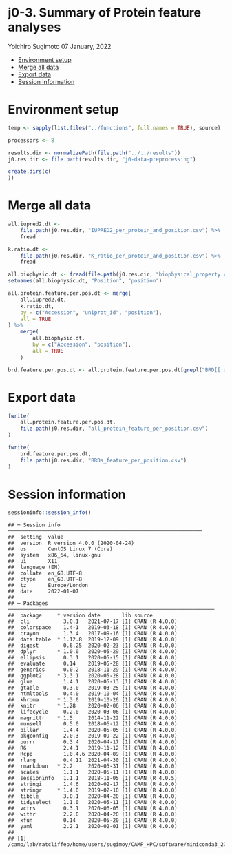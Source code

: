 j0-3. Summary of Protein feature analyses
================
Yoichiro Sugimoto
07 January, 2022

  - [Environment setup](#environment-setup)
  - [Merge all data](#merge-all-data)
  - [Export data](#export-data)
  - [Session information](#session-information)

# Environment setup

``` r
temp <- sapply(list.files("../functions", full.names = TRUE), source)

processors <- 8
```

``` r
results.dir <- normalizePath(file.path("../../results"))
j0.res.dir <- file.path(results.dir, "j0-data-preprocessing")

create.dirs(c(
))
```

# Merge all data

``` r
all.iupred2.dt <- 
    file.path(j0.res.dir, "IUPRED2_per_protein_and_position.csv") %>%
    fread

k.ratio.dt <- 
    file.path(j0.res.dir, "K_ratio_per_protein_and_position.csv") %>%
    fread

all.biophysic.dt <- fread(file.path(j0.res.dir, "biophysical_property.csv"))
setnames(all.biophysic.dt, "Position", "position")

all.protein.feature.per.pos.dt <- merge(
    all.iupred2.dt,
    k.ratio.dt,
    by = c("Accession", "uniprot_id", "position"),
    all = TRUE
) %>%
    merge(
        all.biophysic.dt,
        by = c("Accession", "position"),
        all = TRUE
    )

brd.feature.per.pos.dt <- all.protein.feature.per.pos.dt[grepl("BRD[[:digit:]]", Accession)]
```

# Export data

``` r
fwrite(
    all.protein.feature.per.pos.dt,
    file.path(j0.res.dir, "all_protein_feature_per_position.csv")
)

fwrite(
    brd.feature.per.pos.dt,
    file.path(j0.res.dir, "BRDs_feature_per_position.csv")
)
```

# Session information

``` r
sessioninfo::session_info()
```

    ## ─ Session info ───────────────────────────────────────────────────────────────
    ##  setting  value                       
    ##  version  R version 4.0.0 (2020-04-24)
    ##  os       CentOS Linux 7 (Core)       
    ##  system   x86_64, linux-gnu           
    ##  ui       X11                         
    ##  language (EN)                        
    ##  collate  en_GB.UTF-8                 
    ##  ctype    en_GB.UTF-8                 
    ##  tz       Europe/London               
    ##  date     2022-01-07                  
    ## 
    ## ─ Packages ───────────────────────────────────────────────────────────────────
    ##  package     * version date       lib source        
    ##  cli           3.0.1   2021-07-17 [1] CRAN (R 4.0.0)
    ##  colorspace    1.4-1   2019-03-18 [1] CRAN (R 4.0.0)
    ##  crayon        1.3.4   2017-09-16 [1] CRAN (R 4.0.0)
    ##  data.table  * 1.12.8  2019-12-09 [1] CRAN (R 4.0.0)
    ##  digest        0.6.25  2020-02-23 [1] CRAN (R 4.0.0)
    ##  dplyr       * 1.0.0   2020-05-29 [1] CRAN (R 4.0.0)
    ##  ellipsis      0.3.1   2020-05-15 [1] CRAN (R 4.0.0)
    ##  evaluate      0.14    2019-05-28 [1] CRAN (R 4.0.0)
    ##  generics      0.0.2   2018-11-29 [1] CRAN (R 4.0.0)
    ##  ggplot2     * 3.3.1   2020-05-28 [1] CRAN (R 4.0.0)
    ##  glue          1.4.1   2020-05-13 [1] CRAN (R 4.0.0)
    ##  gtable        0.3.0   2019-03-25 [1] CRAN (R 4.0.0)
    ##  htmltools     0.4.0   2019-10-04 [1] CRAN (R 4.0.0)
    ##  khroma      * 1.3.0   2019-10-26 [1] CRAN (R 4.0.0)
    ##  knitr       * 1.28    2020-02-06 [1] CRAN (R 4.0.0)
    ##  lifecycle     0.2.0   2020-03-06 [1] CRAN (R 4.0.0)
    ##  magrittr    * 1.5     2014-11-22 [1] CRAN (R 4.0.0)
    ##  munsell       0.5.0   2018-06-12 [1] CRAN (R 4.0.0)
    ##  pillar        1.4.4   2020-05-05 [1] CRAN (R 4.0.0)
    ##  pkgconfig     2.0.3   2019-09-22 [1] CRAN (R 4.0.0)
    ##  purrr         0.3.4   2020-04-17 [1] CRAN (R 4.0.0)
    ##  R6            2.4.1   2019-11-12 [1] CRAN (R 4.0.0)
    ##  Rcpp          1.0.4.6 2020-04-09 [1] CRAN (R 4.0.0)
    ##  rlang         0.4.11  2021-04-30 [1] CRAN (R 4.0.0)
    ##  rmarkdown   * 2.2     2020-05-31 [1] CRAN (R 4.0.0)
    ##  scales        1.1.1   2020-05-11 [1] CRAN (R 4.0.0)
    ##  sessioninfo   1.1.1   2018-11-05 [1] CRAN (R 4.0.5)
    ##  stringi       1.4.6   2020-02-17 [1] CRAN (R 4.0.0)
    ##  stringr     * 1.4.0   2019-02-10 [1] CRAN (R 4.0.0)
    ##  tibble        3.0.1   2020-04-20 [1] CRAN (R 4.0.0)
    ##  tidyselect    1.1.0   2020-05-11 [1] CRAN (R 4.0.0)
    ##  vctrs         0.3.1   2020-06-05 [1] CRAN (R 4.0.0)
    ##  withr         2.2.0   2020-04-20 [1] CRAN (R 4.0.0)
    ##  xfun          0.14    2020-05-20 [1] CRAN (R 4.0.0)
    ##  yaml          2.2.1   2020-02-01 [1] CRAN (R 4.0.0)
    ## 
    ## [1] /camp/lab/ratcliffep/home/users/sugimoy/CAMP_HPC/software/miniconda3_20200606/envs/hydroxylation_by_JMJD6/lib/R/library

